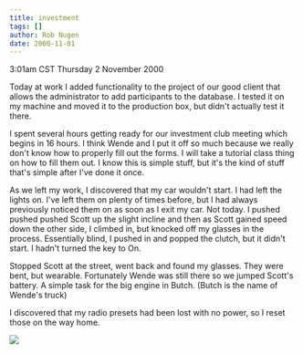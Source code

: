 ```yaml
---
title: investment
tags: []
author: Rob Nugen
date: 2000-11-01
---
```


<title>investment club</title>
<p class=date>3:01am CST Thursday 2 November 2000

<p>Today at work I added functionality to the project of our good
client that allows the administrator to add participants to the
database.  I tested it on my machine and moved it to the production
box, but didn't actually test it there.

<p>I spent several hours getting ready for our investment club meeting
which begins in 16 hours.  I think Wende and I put it off so much
because we really don't know how to properly fill out the forms.  I
will take a tutorial class thing on how to fill them out.  I know this
is simple stuff, but it's the kind of stuff that's simple after I've
done it once.

<p>As we left my work, I discovered that my car wouldn't start.  I had
left the lights on.  I've left them on plenty of times before, but I
had always previously noticed them on as soon as I exit my car.  Not
today.  I pushed pushed pushed Scott up the slight incline and then as
Scott gained speed down the other side, I climbed in, but knocked off
my glasses in the process.  Essentially blind, I pushed in and popped
the clutch, but it didn't start.  I hadn't turned the key to On.

<p>Stopped Scott at the street, went back and found my glasses.  They
were bent, but wearable.  Fortunately Wende was still there so we
jumped Scott's battery.  A simple task for the big engine in Butch.
(Butch is the name of Wende's truck)

<p>I discovered that my radio presets had been lost with no power, so
I reset those on the way home.

<p><img src='/images/rob/wL-ROB.gif'>

